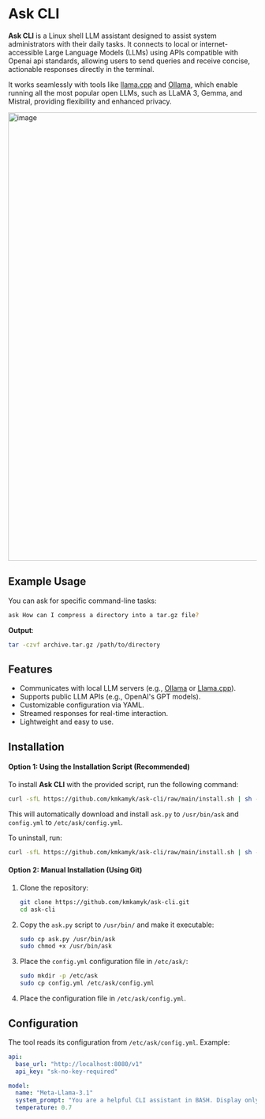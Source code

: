 # Ask CLI
**Ask CLI** is a Linux shell LLM assistant designed to assist system administrators with their daily tasks. It connects to local or internet-accessible Large Language Models (LLMs) using APIs compatible with Openai api standards, allowing users to send queries and receive concise, actionable responses directly in the terminal.

It works seamlessly with tools like [llama.cpp](https://github.com/ggerganov/llama.cpp) and [Ollama](https://github.com/ollama/ollama), which enable running all the most popular open LLMs, such as LLaMA 3, Gemma, and Mistral, providing flexibility and enhanced privacy.


<img width="908" alt="image" src="https://github.com/user-attachments/assets/6d2d783e-0211-4a5f-8da9-01070f0ca1c8" />

## Example Usage
You can ask for specific command-line tasks:

```bash
ask How can I compress a directory into a tar.gz file?
```

**Output**:
```bash
tar -czvf archive.tar.gz /path/to/directory
```

## Features

- Communicates with local LLM servers (e.g., [Ollama](https://ollama.ai/) or [Llama.cpp](https://github.com/ggerganov/llama.cpp)).
- Supports public LLM APIs (e.g., OpenAI's GPT models).
- Customizable configuration via YAML.
- Streamed responses for real-time interaction.
- Lightweight and easy to use.

## Installation

#### Option 1: Using the Installation Script (Recommended)

To install **Ask CLI** with the provided script, run the following command:

```bash
curl -sfL https://github.com/kmkamyk/ask-cli/raw/main/install.sh | sh -
```

This will automatically download and install `ask.py` to `/usr/bin/ask` and `config.yml` to `/etc/ask/config.yml`.

To uninstall, run:

```bash
curl -sfL https://github.com/kmkamyk/ask-cli/raw/main/install.sh | sh -s uninstall
```

#### Option 2: Manual Installation (Using Git)

1. Clone the repository:

   ```bash
   git clone https://github.com/kmkamyk/ask-cli.git
   cd ask-cli
   ```

2. Copy the `ask.py` script to `/usr/bin/` and make it executable:

   ```bash
   sudo cp ask.py /usr/bin/ask
   sudo chmod +x /usr/bin/ask
   ```

3. Place the `config.yml` configuration file in `/etc/ask/`:

   ```bash
   sudo mkdir -p /etc/ask
   sudo cp config.yml /etc/ask/config.yml
   ```

3. Place the configuration file in `/etc/ask/config.yml`.

## Configuration
The tool reads its configuration from `/etc/ask/config.yml`. Example:
```yaml
api:
  base_url: "http://localhost:8080/v1"
  api_key: "sk-no-key-required"

model:
  name: "Meta-Llama-3.1"
  system_prompt: "You are a helpful CLI assistant in BASH. Display only the command on the screen and nothing else."
  temperature: 0.7
```
